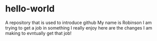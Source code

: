 # hello-world
A repository that is used to introduce github
My name is Robinson I am trying to get a job in something I really enjoy
here are the changes I am making to evntually get that job!
